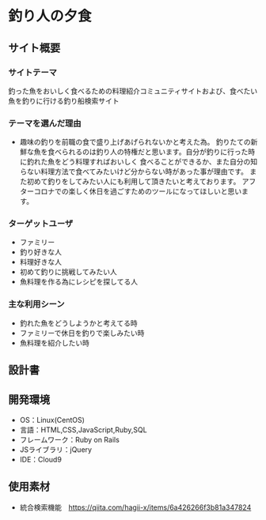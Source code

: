# 釣り人の夕食

## サイト概要
### サイトテーマ
釣った魚をおいしく食べるための料理紹介コミュニティサイトおよび、食べたい魚を釣りに行ける釣り船検索サイト


### テーマを選んだ理由
- 趣味の釣りを前職の食で盛り上げあげられないかと考えた為。
釣りたての新鮮な魚を食べられるのは釣り人の特権だと思います。自分が釣りに行った時に釣れた魚をどう料理すればおいしく
食べることができるか、また自分の知らない料理方法で食べてみたいけど分からない時があった事が理由です。
また初めて釣りをしてみたい人にも利用して頂きたいと考えております。
アフターコロナでの楽しく休日を過ごすためのツールになってほしいと思います。

### ターゲットユーザ
- ファミリー
- 釣り好きな人
- 料理好きな人
- 初めて釣りに挑戦してみたい人
- 魚料理を作る為にレシピを探してる人

### 主な利用シーン
- 釣れた魚をどうしようかと考えてる時
- ファミリーで休日を釣りで楽しみたい時
- 魚料理を紹介したい時

## 設計書


## 開発環境
- OS：Linux(CentOS)
- 言語：HTML,CSS,JavaScript,Ruby,SQL
- フレームワーク：Ruby on Rails
- JSライブラリ：jQuery
- IDE：Cloud9

## 使用素材
- 統合検索機能　https://qiita.com/hagii-x/items/6a426266f3b81a347824

